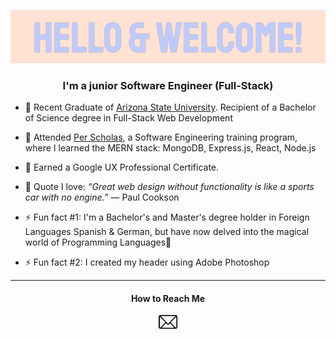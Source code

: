 ![Heading](ReadMeImgs/t_higginswelcomeheader.gif)

<h3 align="center">I'm a junior Software Engineer (Full-Stack)</h3>

* 📓 Recent Graduate of [Arizona State University](https://github.com/ASU). Recipient of a Bachelor of Science degree in Full-Stack Web Development
  
* 📓 Attended [Per Scholas](https://perscholas.org/), a Software Engineering training program, where I learned the MERN stack: MongoDB, Express.js, React, Node.js

<!--* 🖥️ Learning MERN stack [Mongo]-->

* 🌱 Earned a Google UX Professional Certificate. 
<!-- * I’m excited to learn all things front-end and back-end. In my sparetime, I frequent websites such as, [Codecademy](https://github.com/Codecademy), [FreeCodeCamp](https://github.com/freeCodeCamp), and [Hackerrank](https://www.hackerrank.com/) -->

<!--* 👯 I’m looking to collaborate with ... *coming soon*-->
* 💬 Quote I love: *“Great web design without functionality is like a sports car with no engine.”* ― Paul Cookson
  
* ⚡ Fun fact #1: I'm a Bachelor's and Master's degree holder in Foreign Languages Spanish & German, but have now delved into the magical world of Programming Languages🔮
  
* ⚡ Fun fact #2: I created my header using Adobe Photoshop
<hr />
<h4 align="center">How to Reach Me</h4> 
<p align="center">
  <a href="mailto:tayhiggins14@gmail.com"><img src="ReadMeImgs/emailicon.png" width="30px"></a> 
</p>
